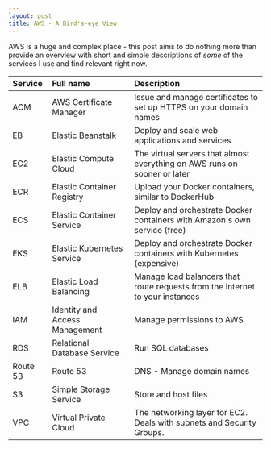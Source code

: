 ```yaml
---
layout: post
title: AWS - A Bird's-eye View
---
```


AWS is a huge and complex place - this post aims to do nothing more than provide an overview with short and simple descriptions of _some_ of the services I use and find relevant right now.

| Service  | Full name                      | Description                                                                   |
| :------- | :----------------------------- | :---------------------------------------------------------------------------- |
| ACM      | AWS Certificate Manager        | Issue and manage certificates to set up HTTPS on your domain names            |
| EB       | Elastic Beanstalk              | Deploy and scale web applications and services                                |
| EC2      | Elastic Compute Cloud          | The virtual servers that almost everything on AWS runs on sooner or later     |
| ECR      | Elastic Container Registry     | Upload your Docker containers, similar to DockerHub                           |
| ECS      | Elastic Container Service      | Deploy and orchestrate Docker containers with Amazon's own service (free)     |
| EKS      | Elastic Kubernetes Service     | Deploy and orchestrate Docker containers with Kubernetes (expensive)          |
| ELB      | Elastic Load Balancing         | Manage load balancers that route requests from the internet to your instances |
| IAM      | Identity and Access Management | Manage permissions to AWS                                                     |
| RDS      | Relational Database Service    | Run SQL databases                                                             |
| Route 53 | Route 53                       | DNS - Manage domain names                                                     |
| S3       | Simple Storage Service         | Store and host files                                                          |
| VPC      | Virtual Private Cloud          | The networking layer for EC2. Deals with subnets and Security Groups.         |
